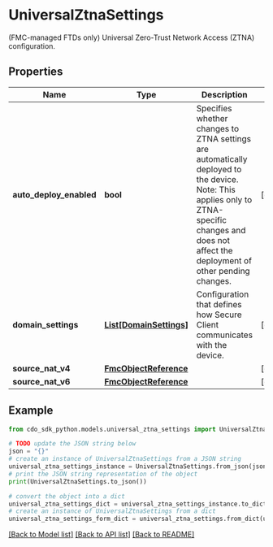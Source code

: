 # UniversalZtnaSettings

(FMC-managed FTDs only) Universal Zero-Trust Network Access (ZTNA) configuration.

## Properties

Name | Type | Description | Notes
------------ | ------------- | ------------- | -------------
**auto_deploy_enabled** | **bool** | Specifies whether changes to ZTNA settings are automatically deployed to the device. Note: This applies only to ZTNA-specific changes and does not affect the deployment of other pending changes. | [optional] 
**domain_settings** | [**List[DomainSettings]**](DomainSettings.md) | Configuration that defines how Secure Client communicates with the device. | [optional] 
**source_nat_v4** | [**FmcObjectReference**](FmcObjectReference.md) |  | [optional] 
**source_nat_v6** | [**FmcObjectReference**](FmcObjectReference.md) |  | [optional] 

## Example

```python
from cdo_sdk_python.models.universal_ztna_settings import UniversalZtnaSettings

# TODO update the JSON string below
json = "{}"
# create an instance of UniversalZtnaSettings from a JSON string
universal_ztna_settings_instance = UniversalZtnaSettings.from_json(json)
# print the JSON string representation of the object
print(UniversalZtnaSettings.to_json())

# convert the object into a dict
universal_ztna_settings_dict = universal_ztna_settings_instance.to_dict()
# create an instance of UniversalZtnaSettings from a dict
universal_ztna_settings_form_dict = universal_ztna_settings.from_dict(universal_ztna_settings_dict)
```
[[Back to Model list]](../README.md#documentation-for-models) [[Back to API list]](../README.md#documentation-for-api-endpoints) [[Back to README]](../README.md)


